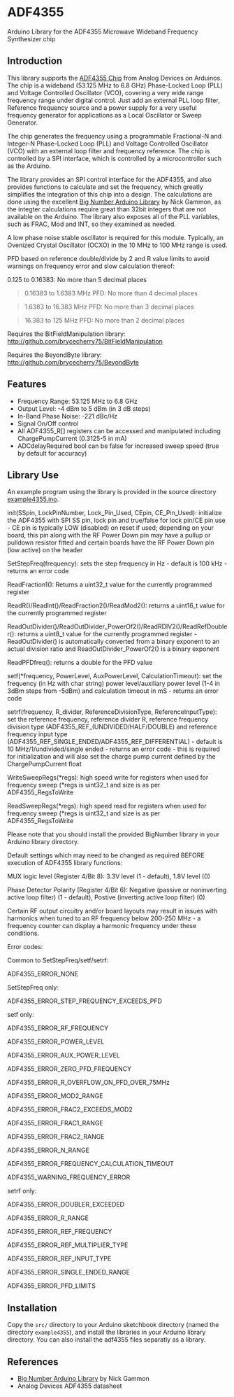 # ADF4355
Arduino Library for the ADF4355 Microwave Wideband Frequency Synthesizer chip

## Introduction

This library supports the [ADF4355 Chip](https://www.analog.com/en/products/adf4355.html) from Analog Devices on Arduinos. The chip is a wideband (53.125 MHz to 6.8 GHz) Phase-Locked Loop (PLL) and Voltage Controlled Oscillator (VCO), covering a very wide range frequency range under digital control. Just add an external PLL loop filter, Reference frequency source and a power supply for a very useful frequency generator for applications as a Local Oscillator or Sweep Generator.  

The chip generates the frequency using a programmable Fractional-N and Integer-N Phase-Locked Loop (PLL) and Voltage Controlled Oscillator (VCO) with an external loop filter and frequency reference. The chip is controlled by a SPI interface, which is controlled by a microcontroller such as the Arduino.

The library provides an SPI control interface for the ADF4355, and also provides functions to calculate and set the
frequency, which greatly simplifies the integration of this chip into a design. The calculations are done using the excellent 
[Big Number Arduino Library](https://github.com/nickgammon/BigNumber) by Nick Gammon, as the integter calculations require
great than 32bit integers that are not available on the Arduino. The library also exposes all of the PLL variables, such as FRAC, Mod and INT, so they examined as needed.  

A low phase noise stable oscillator is required for this module. Typically, an Ovenized Crystal Oscillator (OCXO) in the 10 MHz to 100 MHz range is used.

PFD based on reference double/divide by 2 and R value limits to avoid warnings on frequency error and slow calculation thereof:

0.125 to 0.16383: No more than 5 decimal places

> 0.16383 to 1.6383 MHz PFD: No more than 4 decimal places

> 1.6383 to 16.383 MHz PFD: No more than 3 decimal places

> 16.383 to 125 MHz PFD: No more than 2 decimal places

Requires the BitFieldManipulation library: http://github.com/brycecherry75/BitFieldManipulation

Requires the BeyondByte library: http://github.com/brycecherry75/BeyondByte

## Features

+ Frequency Range: 53.125 MHz to 6.8 GHz
+ Output Level: -4 dBm to 5 dBm (in 3 dB steps) 
+ In-Band Phase Noise: -221 dBc/Hz
+ Signal On/Off control
+ All ADF4355_R[] registers can be accessed and manipulated including ChargePumpCurrent (0.3125-5 in mA)
+ ADCdelayRequired bool can be false for increased sweep speed (true by default for accuracy)

## Library Use

An example program using the library is provided in the source directory [example4355.ino](src/example4355.ino).

init(SSpin, LockPinNumber, Lock_Pin_Used, CEpin, CE_Pin_Used): initialize the ADF4355 with SPI SS pin, lock pin and true/false for lock pin/CE pin use - CE pin is typically LOW (disabled) on reset if used; depending on your board, this pin along with the RF Power Down pin may have a pullup or pulldown resistor fitted and certain boards have the RF Power Down pin (low active) on the header

SetStepFreq(frequency): sets the step frequency in Hz - default is 100 kHz - returns an error code

ReadFraction1(): Returns a uint32_t value for the currently programmed register

ReadR()/ReadInt()/ReadFraction2()/ReadMod2(): returns a uint16_t value for the currently programmed register

ReadOutDivider()/ReadOutDivider_PowerOf2()/ReadRDIV2()/ReadRefDoubler(): returns a uint8_t value for the currently programmed register - ReadOutDivider() is automatically converted from a binary exponent to an actual division ratio and 
ReadOutDivider_PowerOf2() is a binary exponent

ReadPFDfreq(): returns a double for the PFD value

setf(*frequency, PowerLevel, AuxPowerLevel, CalculationTimeout): set the frequency (in Hz with char string) power level/auxiliary 
power level (1-4 in 3dBm steps from -5dBm) and calculation timeout in mS - returns an error code

setrf(frequency, R_divider, ReferenceDivisionType, ReferenceInputType): set the reference frequency, reference divider R, reference frequency division type (ADF4355_REF_(UNDIVIDED/HALF/DOUBLE) and reference frequency input type (ADF4355_REF_SINGLE_ENDED/ADF4355_REF_DIFFERENTIAL) - default is 10 MHz/1/undivided/single ended - returns an error code - this is required for initialization and will also set the charge pump current defined by the ChargePumpCurrent float

WriteSweepRegs(*regs): high speed write for registers when used for frequency sweep (*regs is uint32_t and size is as per ADF4355_RegsToWrite

ReadSweepRegs(*regs): high speed read for registers when used for frequency sweep (*regs is uint32_t and size is as per ADF4355_RegsToWrite

Please note that you should install the provided BigNumber library in your Arduino library directory.

Default settings which may need to be changed as required BEFORE execution of ADF4355 library functions:

MUX logic level (Register 4/Bit 8): 3.3V level (1 - default), 1.8V level (0)

Phase Detector Polarity (Register 4/Bit 6): Negative (passive or noninverting active loop filter) (1 - default), Postive (inverting active loop filter) (0)

Certain RF output circuitry and/or board layouts may result in issues with harmonics when tuned to an RF frequency below 200-250 MHz - a frequency counter can display a harmonic frequency under these conditions.


Error codes:

Common to SetStepFreq/setf/setrf:

ADF4355_ERROR_NONE


SetStepFreq only:

ADF4355_ERROR_STEP_FREQUENCY_EXCEEDS_PFD


setf only:

ADF4355_ERROR_RF_FREQUENCY

ADF4355_ERROR_POWER_LEVEL

ADF4355_ERROR_AUX_POWER_LEVEL

ADF4355_ERROR_ZERO_PFD_FREQUENCY

ADF4355_ERROR_R_OVERFLOW_ON_PFD_OVER_75MHz

ADF4355_ERROR_MOD2_RANGE

ADF4355_ERROR_FRAC2_EXCEEDS_MOD2

ADF4355_ERROR_FRAC1_RANGE

ADF4355_ERROR_FRAC2_RANGE

ADF4355_ERROR_N_RANGE

ADF4355_ERROR_FREQUENCY_CALCULATION_TIMEOUT

ADF4355_WARNING_FREQUENCY_ERROR


setrf only:

ADF4355_ERROR_DOUBLER_EXCEEDED

ADF4355_ERROR_R_RANGE

ADF4355_ERROR_REF_FREQUENCY

ADF4355_ERROR_REF_MULTIPLIER_TYPE

ADF4355_ERROR_REF_INPUT_TYPE

ADF4355_ERROR_SINGLE_ENDED_RANGE

ADF4355_ERROR_PFD_LIMITS

## Installation
Copy the `src/` directory to your Arduino sketchbook directory  (named the directory `example4355`), and install the libraries in your Arduino library directory.  You can also install the adf4355 files separatly as a library.

## References

+ [Big Number Arduino Library](https://github.com/nickgammon/BigNumber) by Nick Gammon
+ Analog Devices ADF4355 datasheet